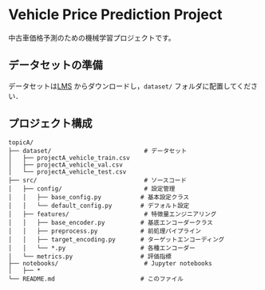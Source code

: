 # Vehicle Price Prediction Project

中古車価格予測のための機械学習プロジェクトです。

## データセットの準備

データセットは[LMS](https://lms.s.isct.ac.jp) からダウンロードし，`dataset/` フォルダに配置してください．

## プロジェクト構成

```
topicA/
├── dataset/                          # データセット
│   ├── projectA_vehicle_train.csv
│   ├── projectA_vehicle_val.csv
│   └── projectA_vehicle_test.csv
├── src/                              # ソースコード
│   ├── config/                       # 設定管理
│   │   ├── base_config.py           # 基本設定クラス
│   │   └── default_config.py        # デフォルト設定
│   ├── features/                     # 特徴量エンジニアリング
│   │   ├── base_encoder.py          # 基底エンコーダークラス
│   │   ├── preprocess.py            # 前処理パイプライン
│   │   ├── target_encoding.py       # ターゲットエンコーディング
│   │   └── *.py                     # 各種エンコーダー
│   └── metrics.py                   # 評価指標
├── notebooks/                        # Jupyter notebooks
│   ├── *
└── README.md                        # このファイル
```
